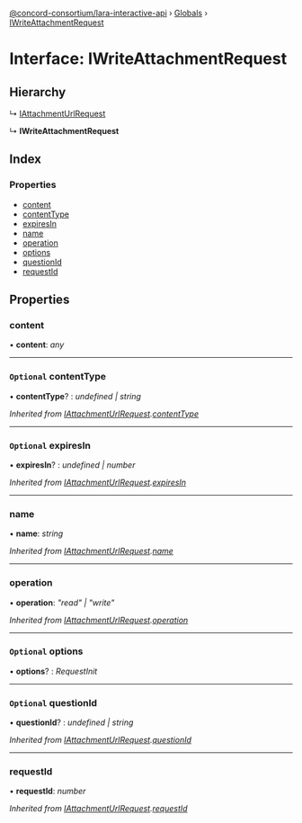[@concord-consortium/lara-interactive-api](../README.md) › [Globals](../globals.md) › [IWriteAttachmentRequest](iwriteattachmentrequest.md)

# Interface: IWriteAttachmentRequest

## Hierarchy

  ↳ [IAttachmentUrlRequest](iattachmenturlrequest.md)

  ↳ **IWriteAttachmentRequest**

## Index

### Properties

* [content](iwriteattachmentrequest.md#content)
* [contentType](iwriteattachmentrequest.md#optional-contenttype)
* [expiresIn](iwriteattachmentrequest.md#optional-expiresin)
* [name](iwriteattachmentrequest.md#name)
* [operation](iwriteattachmentrequest.md#operation)
* [options](iwriteattachmentrequest.md#optional-options)
* [questionId](iwriteattachmentrequest.md#optional-questionid)
* [requestId](iwriteattachmentrequest.md#requestid)

## Properties

###  content

• **content**: *any*

___

### `Optional` contentType

• **contentType**? : *undefined | string*

*Inherited from [IAttachmentUrlRequest](iattachmenturlrequest.md).[contentType](iattachmenturlrequest.md#optional-contenttype)*

___

### `Optional` expiresIn

• **expiresIn**? : *undefined | number*

*Inherited from [IAttachmentUrlRequest](iattachmenturlrequest.md).[expiresIn](iattachmenturlrequest.md#optional-expiresin)*

___

###  name

• **name**: *string*

*Inherited from [IAttachmentUrlRequest](iattachmenturlrequest.md).[name](iattachmenturlrequest.md#name)*

___

###  operation

• **operation**: *"read" | "write"*

*Inherited from [IAttachmentUrlRequest](iattachmenturlrequest.md).[operation](iattachmenturlrequest.md#operation)*

___

### `Optional` options

• **options**? : *RequestInit*

___

### `Optional` questionId

• **questionId**? : *undefined | string*

*Inherited from [IAttachmentUrlRequest](iattachmenturlrequest.md).[questionId](iattachmenturlrequest.md#optional-questionid)*

___

###  requestId

• **requestId**: *number*

*Inherited from [IAttachmentUrlRequest](iattachmenturlrequest.md).[requestId](iattachmenturlrequest.md#requestid)*
